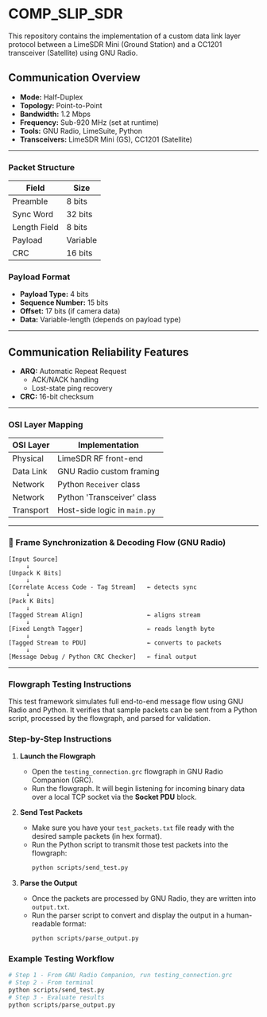 # COMP_SLIP_SDR

This repository contains the implementation of a custom data link layer protocol between a LimeSDR Mini (Ground Station) and a CC1201 transceiver (Satellite) using GNU Radio.

## Communication Overview

- **Mode:** Half-Duplex
- **Topology:** Point-to-Point
- **Bandwidth:** 1.2 Mbps
- **Frequency:** Sub-920 MHz (set at runtime)
- **Tools:** GNU Radio, LimeSuite, Python
- **Transceivers:** LimeSDR Mini (GS), CC1201 (Satellite)

---

### Packet Structure

| Field         | Size      |
|---------------|-----------|
| Preamble      | 8 bits    |
| Sync Word     | 32 bits   |
| Length Field  | 8 bits    |
| Payload       | Variable  |
| CRC           | 16 bits   |

### Payload Format

- **Payload Type:** 4 bits
- **Sequence Number:** 15 bits
- **Offset:** 17 bits (if camera data)
- **Data:** Variable-length (depends on payload type)

---

## Communication Reliability Features

- **ARQ:** Automatic Repeat Request  
  - ACK/NACK handling  
  - Lost-state ping recovery
- **CRC:** 16-bit checksum
---

### OSI Layer Mapping

| OSI Layer     | Implementation                   |
|---------------|----------------------------------|
| Physical      | LimeSDR RF front-end             |
| Data Link     | GNU Radio custom framing         |
| Network       | Python `Receiver` class          |
| Network       | Python 'Transceiver' class       |
| Transport     | Host-side logic in `main.py`     |

---

### 📡 Frame Synchronization & Decoding Flow (GNU Radio)

```text
[Input Source]
     ↓
[Unpack K Bits]
     ↓
[Correlate Access Code - Tag Stream]   ← detects sync
     ↓
[Pack K Bits]
     ↓
[Tagged Stream Align]                  ← aligns stream
     ↓
[Fixed Length Tagger]                  ← reads length byte
     ↓
[Tagged Stream to PDU]                 ← converts to packets
     ↓
[Message Debug / Python CRC Checker]   ← final output
```

---

### Flowgraph Testing Instructions

This test framework simulates full end-to-end message flow using GNU Radio and Python. It verifies that sample packets can be sent from a Python script, processed by the flowgraph, and parsed for validation.

### Step-by-Step Instructions

1. **Launch the Flowgraph**
   - Open the `testing_connection.grc` flowgraph in GNU Radio Companion (GRC).
   - Run the flowgraph. It will begin listening for incoming binary data over a local TCP socket via the **Socket PDU** block.

2. **Send Test Packets**
   - Make sure you have your `test_packets.txt` file ready with the desired sample packets (in hex format).
   - Run the Python script to transmit those test packets into the flowgraph:
     ```bash
     python scripts/send_test.py
     ```

3. **Parse the Output**
   - Once the packets are processed by GNU Radio, they are written into `output.txt`.
   - Run the parser script to convert and display the output in a human-readable format:
     ```bash
     python scripts/parse_output.py
     ```

### Example Testing Workflow

```bash
# Step 1 - From GNU Radio Companion, run testing_connection.grc
# Step 2 - From terminal
python scripts/send_test.py
# Step 3 - Evaluate results
python scripts/parse_output.py

